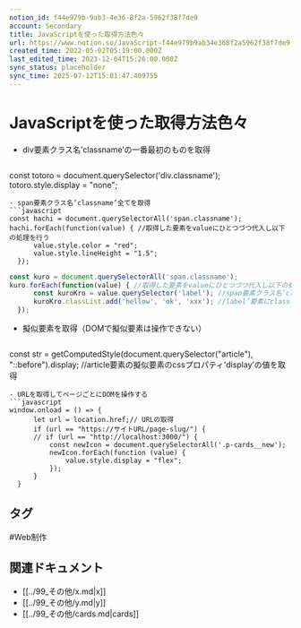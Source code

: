 ```yaml
---
notion_id: f44e979b-9ab3-4e36-8f2a-5962f38f7de9
account: Secondary
title: JavaScriptを使った取得方法色々
url: https://www.notion.so/JavaScript-f44e979b9ab34e368f2a5962f38f7de9
created_time: 2022-05-02T05:19:00.000Z
last_edited_time: 2023-12-04T15:26:00.000Z
sync_status: placeholder
sync_time: 2025-07-12T15:01:47.409755
---
```

# JavaScriptを使った取得方法色々

- div要素クラス名’classname’の一番最初のものを取得
  ```javascript
const totoro = document.querySelector('div.classname');
totoro.style.display = "none";
  ```
- span要素クラス名’classname’全てを取得
  ```javascript
const hachi = document.querySelectorAll('span.classname');
hachi.forEach(function(value) { //取得した要素をvalueにひとつづつ代入し以下の処理を行う
        value.style.color = "red"; 
        value.style.lineHeight = "1.5"; 
    });
  ```
  ```javascript
const kuro = document.querySelectorAll('span.classname');
kuro.forEach(function(value) { //取得した要素をvalueにひとつづつ代入し以下の処理を行う
        const kuroKro = value.querySelector('label'); //span要素クラス名’classname’の中の’label’要素の一番最初のものをkuroKroに代入
        kuroKro.classList.add('hellow', 'ok', 'xxx'); //label’要素にclass'hellow', 'ok', 'xxx'を追加
    });
  ```
- 擬似要素を取得（DOMで擬似要素は操作できない）
  ```javascript
const str = getComputedStyle(document.querySelector("article"), "::before").display;
//article要素の擬似要素のcssプロパティ’display’の値を取得
  ```
- URLを取得してページごとにDOMを操作する
  ```javascript
window.onload = () => {
        let url = location.href;// URLの取得
        if (url == "https://サイトURL/page-slug/") {
        // if (url == "http://localhost:3000/") {
            const newIcon = document.querySelectorAll('.p-cards__new');
            newIcon.forEach(function (value) { 
                value.style.display = "flex";
            });
        }
    }
  ```

## タグ

#Web制作 

## 関連ドキュメント

- [[../99_その他/x.md|x]]
- [[../99_その他/y.md|y]]
- [[../99_その他/cards.md|cards]]
